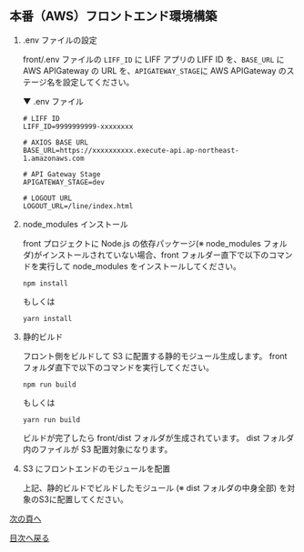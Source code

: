 ## 本番（AWS）フロントエンド環境構築
1. .env ファイルの設定

    front/.env ファイルの `LIFF_ID` に LIFF アプリの LIFF ID を、`BASE_URL` に AWS APIGateway の URL を、`APIGATEWAY_STAGE`に AWS APIGateway のステージ名を設定してください。

    ▼ .env ファイル
    ````
    # LIFF ID
    LIFF_ID=9999999999-xxxxxxxx

    # AXIOS BASE URL
    BASE_URL=https://xxxxxxxxxx.execute-api.ap-northeast-1.amazonaws.com

    # API Gateway Stage
    APIGATEWAY_STAGE=dev

    # LOGOUT URL
    LOGOUT_URL=/line/index.html
    ````

1. node_modules インストール

    front プロジェクトに Node.js の依存パッケージ(※ node_modules フォルダ)がインストールされていない場合、front フォルダー直下で以下のコマンドを実行して node_modules をインストールしてください。
    ```
    npm install
    ```
    もしくは
    ```
    yarn install
    ```

1. 静的ビルド

    フロント側をビルドして S3 に配置する静的モジュール生成します。 front フォルダ直下で以下のコマンドを実行してください。
    ```
    npm run build
    ```
    もしくは
    ```
    yarn run build
    ```
    ビルドが完了したら front/dist フォルダが生成されています。 dist フォルダ内のファイルが S3 配置対象になります。

1. S3 にフロントエンドのモジュールを配置

    上記、静的ビルドでビルドしたモジュール (※ dist フォルダの中身全部) を対象のS3に配置してください。


[次の頁へ](validation.md)

[目次へ戻る](../README.md)
